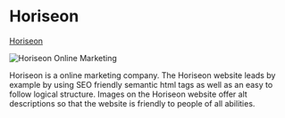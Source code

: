 # Hori**seo**n

[Horiseon](https://sinthushan.github.io/accessibility_code_refactoring/)

![Horiseon Online Marketing](./assets/images/digital-marketing-meeting.jpg)

Horiseon is a online marketing company. The Horiseon website leads by example by using SEO friendly semantic html tags as well as an easy to follow logical structure. Images on the Horiseon website offer alt descriptions so that the website is friendly to people of all abilities. 
